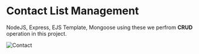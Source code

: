 # Contact List Management

NodeJS, Express, EJS Template, Mongoose using these we perfrom **CRUD** operation in this project.





![Contact](https://github.com/2suRaj22/Contact-List/assets/118765700/a41b40f2-dfa2-4f3f-9fd9-e766700fdc9c)

